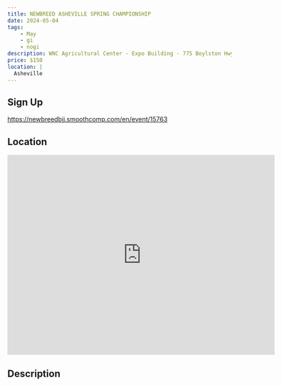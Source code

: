 ```yaml
---
title: NEWBREED ASHEVILLE SPRING CHAMPIONSHIP
date: 2024-05-04
tags:
    - May
    - gi 
    - nogi 
description: WNC Agricultural Center - Expo Building - 775 Boylston Hwy, Fletcher, NC
price: $150
location: |
  Asheville
---
```

## Sign Up
https://newbreedbjj.smoothcomp.com/en/event/15763

## Location
<iframe src="https://www.google.com/maps/embed?pb=!1m18!1m12!1m3!1d12345.6789!2d-82.5310128!3d35.4285930!2m3!1f0!2f0!3f0!3m2!1i1024!2i768!4f13.1!3m3!1m2!1s0x0%3A0x0!2z35.4285930!5e0!3m2!1sen!2sus!4v1234567890" width="600" height="450" style="border:0;" allowfullscreen="" loading="lazy"></iframe>

## Description
